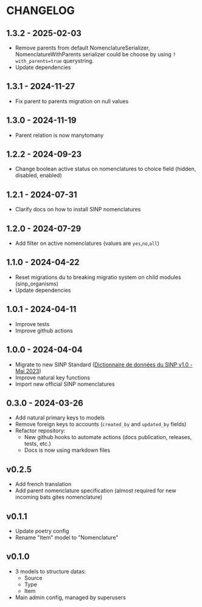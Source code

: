 # CHANGELOG

## 1.3.2 - 2025-02-03

- Remove parents from default NomenclatureSerializer, NomenclatureWithParents serializer could be choose by using `?with_parents=true` querystring.
- Update dependencies

## 1.3.1 - 2024-11-27

- Fix parent to parents migration on null values

## 1.3.0 - 2024-11-19

- Parent relation is now manytomany

## 1.2.2 - 2024-09-23

- Change boolean active status on nomenclatures to choice field (hidden, disabled, enabled)

## 1.2.1 - 2024-07-31

- Clarify docs on how to install SINP nomenclatures

## 1.2.0 - 2024-07-29

- Add filter on active nomenclatures (values are `yes`,`no`,`all`)

## 1.1.0 - 2024-04-22

- Reset migrations du to breaking migratio system on child modules (sinp_organisms)
- Update dependencies

## 1.0.1 - 2024-04-11

- Improve tests
- Improve github actions

## 1.0.0 - 2024-04-04

- Migrate to new SINP Standard ([Dictionnaire de données du SINP v1.0 - Mai 2023](https://inpn.mnhn.fr/docs-web/docs/download/421821))
- Improve natural key functions
- Import new official SINP nomenclatures

## 0.3.0 - 2024-03-26

- Add natural primary keys to models
- Remove foreign keys to accounts (`created_by` and `updated_by` fields)
- Refactor repository:
  - New github hooks to automate actions (docs publication, releases, tests, etc.)
  - Docs is now using markdown files

## v0.2.5

- Add french translation
- Add parent nomenclature specification (almost required for new incoming bats gites nomenclature)

## v0.1.1

- Update poetry config
- Rename "Item" model to "Nomenclature"

## v0.1.0

- 3 models to structure datas:
  - Source
  - Type
  - Item
- Main admin config, managed by superusers
